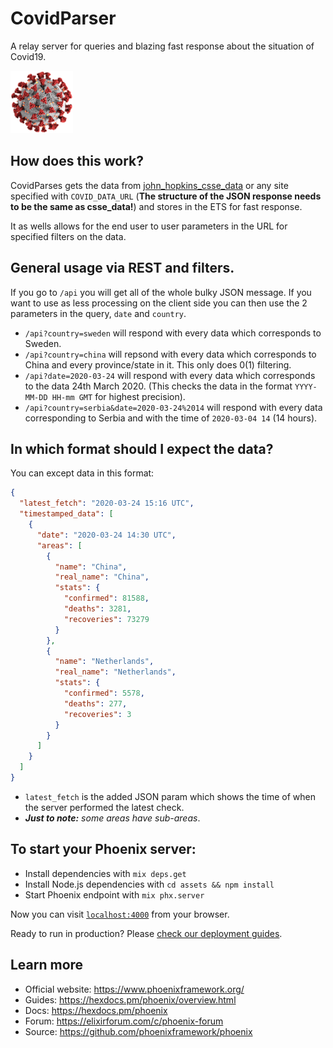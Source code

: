 # CovidParser 
A relay server for queries and blazing fast response about the situation of Covid19. 

![Covid19](https://raw.githubusercontent.com/ZastrixArundell/CovidParser/master/assets/static/images/covid-19.png "Covid19")

## How does this work?
CovidParses gets the data from [john_hopkins_csse_data](https://wuflu.banic.stream/john_hopkins_csse_data.json) or any site specified with `COVID_DATA_URL` (**The structure of the JSON response needs to be the same as csse_data!**) and stores in the ETS for fast response. 

It as wells allows for the end user to user parameters in the URL for specified filters on the data.

## General usage via REST and filters.
If you go to `/api` you will get all of the whole bulky JSON message. If you want to use as less processing on the client side you can then use the 2 parameters in the query, `date` and `country`.

* `/api?country=sweden` will respond with every data which corresponds to Sweden.
* `/api?country=china` will repsond with every data which corresponds to China and every province/state in it. This only does 0(1) filtering.
* `/api?date=2020-03-24` will respond with every data which corresponds to the data 24th March 2020. (This checks the data in the format `YYYY-MM-DD HH-mm GMT` for highest precision).
* `/api?country=serbia&date=2020-03-24%2014` will respond with every data corresponding to Serbia and with the time of `2020-03-04 14` (14 hours).

## In which format should I expect the data?
You can except data in this format:
```json
{
  "latest_fetch": "2020-03-24 15:16 UTC",
  "timestamped_data": [
    {
      "date": "2020-03-24 14:30 UTC",
      "areas": [
        {
          "name": "China",
          "real_name": "China",
          "stats": {
            "confirmed": 81588,
            "deaths": 3281,
            "recoveries": 73279
          }
        },
        {
          "name": "Netherlands",
          "real_name": "Netherlands",
          "stats": {
            "confirmed": 5578,
            "deaths": 277,
            "recoveries": 3
          }
        }
      ]
    }
  ]
}
```
* `latest_fetch` is the added JSON param which shows the time of when the server performed the latest check.
* ***Just to note:*** *some areas have sub-areas*.


## To start your Phoenix server:

  * Install dependencies with `mix deps.get`
  * Install Node.js dependencies with `cd assets && npm install`
  * Start Phoenix endpoint with `mix phx.server`

Now you can visit [`localhost:4000`](http://localhost:4000) from your browser.

Ready to run in production? Please [check our deployment guides](https://hexdocs.pm/phoenix/deployment.html).

## Learn more

  * Official website: https://www.phoenixframework.org/
  * Guides: https://hexdocs.pm/phoenix/overview.html
  * Docs: https://hexdocs.pm/phoenix
  * Forum: https://elixirforum.com/c/phoenix-forum
  * Source: https://github.com/phoenixframework/phoenix
